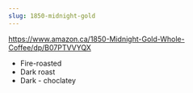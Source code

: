 ```yaml
---
slug: 1850-midnight-gold
---
```


https://www.amazon.ca/1850-Midnight-Gold-Whole-Coffee/dp/B07PTVVYQX

- Fire-roasted 
- Dark roast
- Dark - choclatey
